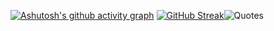 [![Ashutosh's github activity graph](https://github-readme-activity-graph.vercel.app/graph?username=qalqaa&theme=github-compact)](https://github.com/ashutosh00710/github-readme-activity-graph)
[![GitHub Streak](https://streak-stats.demolab.com/?user=qalqaa&theme=dark)](https://git.io/streak-stats)![Quotes](https://quotes-github-readme.vercel.app/api?type=vertical&theme=dark&quote=Энвелоуп&nbsp;ввв)
